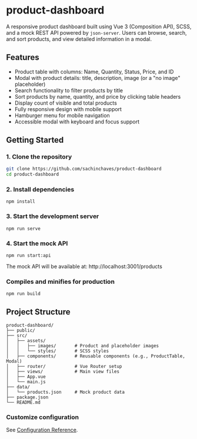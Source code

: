 # product-dashboard
A responsive product dashboard built using Vue 3 (Composition API), SCSS, and a mock REST API powered by `json-server`. Users can browse, search, and sort products, and view detailed information in a modal.

## Features
- Product table with columns: Name, Quantity, Status, Price, and ID
- Modal with product details: title, description, image (or a "no image" placeholder)
- Search functionality to filter products by title
- Sort products by name, quantity, and price by clicking table headers
- Display count of visible and total products
- Fully responsive design with mobile support
- Hamburger menu for mobile navigation
- Accessible modal with keyboard and focus support

## Getting Started

### 1. Clone the repository
```bash
git clone https://github.com/sachinchaves/product-dashboard
cd product-dashboard
```
### 2. Install dependencies
```
npm install
```
### 3. Start the development server
```
npm run serve
```
### 4. Start the mock API
```
npm run start:api
```
The mock API will be available at: http://localhost:3001/products

### Compiles and minifies for production
```
npm run build
```
## Project Structure
```
product-dashboard/
├── public/
├── src/
│   ├── assets/
│   │   ├── images/       # Product and placeholder images
│   │   └── styles/       # SCSS styles
│   ├── components/       # Reusable components (e.g., ProductTable, Modal)
│   ├── router/           # Vue Router setup
│   ├── views/            # Main view files
│   ├── App.vue
│   └── main.js
├── data/
│   └── products.json     # Mock product data
├── package.json
└── README.md
```

### Customize configuration
See [Configuration Reference](https://cli.vuejs.org/config/).
